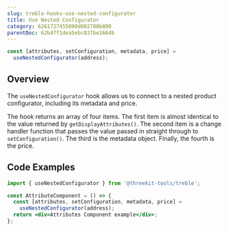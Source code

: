 ```yaml
---
slug: treble-hooks-use-nested-configurator
title: Use Nested Configurator
category: 6261727455090d002780b880
parentDoc: 62b4ff1dea5ebc037be1664b
---
```


```jsx
const [attributes, setConfiguration, metadata, price] =
  useNestedConfigurator(address);
```

## Overview

The `useNestedConfigurator` hook allows us to connect to a nested product configurator, including its metadata and price.

The hook returns an array of four items. The first item is almost identical to the value returned by `getDisplayAttributes()`. The second item is a change handler function that passes the value passed in straight through to `setConfiguration()`. The third is the metadata object. Finally, the fourth is the price.

## Code Examples

```jsx
import { useNestedConfigurator } from '@threekit-tools/treble';

const AttributeComponent = () => {
  const [attributes, setConfiguration, metadata, price] =
    useNestedConfigurator(address);
  return <div>Attributes Component example</div>;
};
```
